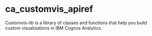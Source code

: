 # ca_customvis_apiref
Customvis-lib is a library of classes and functions that help you build custom visualizations in IBM Cognos Analytics.
